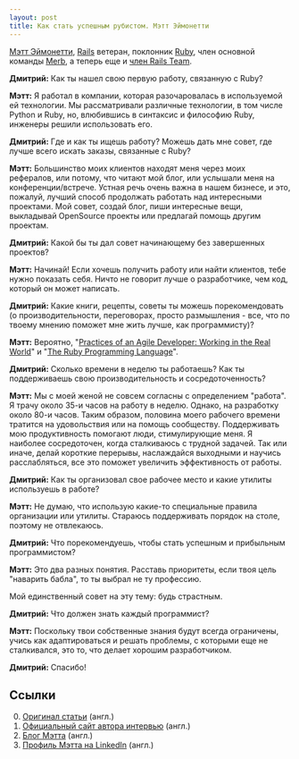 ```yaml
---
layout: post
title: Как стать успешным рубистом. Мэтт Эймонетти
---
```


[Мэтт Эймонетти](http://www.linkedin.com/in/mattaimonetti), [Rails](http://rubyonrails.org/) ветеран, поклонник [Ruby](http://www.ruby-lang.org/en/), член основной команды [Merb](http://merbivore.com/), а теперь еще и [член Rails Team](http://rubyonrails.org/merb).

**Дмитрий:** Как ты нашел свою первую работу, связанную с Ruby?

**Мэтт:** Я работал в компании, которая разочаровалась в используемой ей технологии. Мы рассматривали различные технологии, в том числе Python и Ruby, но, влюбившись в синтаксис и философию Ruby, инженеры решили использовать его.

**Дмитрий:** Где и как ты ищешь работу? Можешь дать мне совет, где лучше всего искать заказы, связанные с Ruby?

**Мэтт:** Большинство моих клиентов находят меня через моих рефералов, или потому, что читают мой блог, или услышали меня на конференции/встрече. Устная речь очень важна в нашем бизнесе, и это, пожалуй, лучший способ продолжать работать над интересными проектами.
Мой совет, создай блог, пиши интересные вещи, выкладывай OpenSource проекты или предлагай помощь другим проектам.

**Дмитрий:** Какой бы ты дал совет начинающему без завершенных проектов?

**Мэтт:** Начинай! Если хочешь получить работу или найти клиентов, тебе нужно показать себя. Ничто не говорит лучше о разработчике, чем код, который он может написать.

**Дмитрий:** Какие книги, рецепты, советы ты можешь порекомендовать (о производительности, переговорах, просто размышления - все, что по твоему мнению поможет мне жить лучше, как программисту)?

**Мэтт:** Вероятно, "[Practices of an Agile Developer: Working in the Real World](http://www.amazon.com/gp/product/097451408X/ref=pd_lpo_k2_dp_sr_1?pf_rd_p=486539851&pf_rd_s=lpo-top-stripe-1&pf_rd_t=201&pf_rd_i=0201699699&pf_rd_m=ATVPDKIKX0DER&pf_rd_r=0MY406E60M6Q3NFZVZ5S)" и "[The Ruby Programming Language](http://www.amazon.com/Ruby-Programming-Language-David-Flanagan/dp/0596516177/ref=sr_1_2?ie=UTF8&s=books&qid=1251142920&sr=1-2)".

**Дмитрий:** Сколько времени в неделю ты работаешь? Как ты поддерживаешь свою производительность и сосредоточенность?

**Мэтт:** Мы с моей женой не совсем согласны с определением "работа". Я трачу около 35-и часов на работу в неделю. Однако, на разработку около 80-и часов. Таким образом, половина моего рабочего времени тратится на удовольствия или на помощь сообществу.
Поддерживать мою продуктивность помогают люди, стимулирующие меня. Я наиболее сосредоточен, когда сталкиваюсь с трудной задачей. Так или иначе, делай короткие перерывы, наслаждайся выходными и научись расслабляться, все это поможет увеличить эффективность от работы.

**Дмитрий:** Как ты организовал свое рабочее место и какие утилиты используешь в работе?

**Мэтт:** Не думаю, что использую какие-то специальные правила организации или утилиты. Стараюсь поддерживать порядок на столе, поэтому не отвлекаюсь.

**Дмитрий:** Что порекомендуешь, чтобы стать успешным и прибыльным программистом?

**Мэтт:** Это два разных понятия. Расставь приоритеты, если твоя цель "наварить бабла", то ты выбрал не ту профессию.

Мой единственный совет на эту тему: будь страстным.

**Дмитрий:** Что должен знать каждый программист?

**Мэтт:** Поскольку твои собственные знания будут всегда ограничены, учись как адаптироваться и решать проблемы, с которыми еще не сталкивался, это то, что делает хорошим разработчиком.

**Дмитрий:** Спасибо!

## Ссылки

  0. [Оригинал статьи](http://belitsky.info/freelance/matt-aimonetti/) (англ.)
  0. [Официальный сайт автора интервью](http://belitsky.info/) (англ.)
  0. [Блог Мэтта](http://merbist.com/) (англ.)
  0. [Профиль Мэтта на LinkedIn](http://www.linkedin.com/in/mattaimonetti) (англ.)